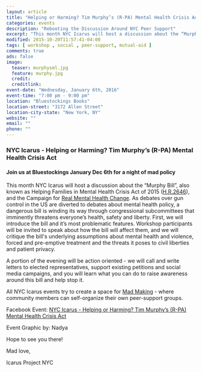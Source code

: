 ```yaml
---
layout: article
title: "Helping or Harming? Tim Murphy’s (R-PA) Mental Health Crisis Act"
categories: events
description: "Rebooting the Discussion Around NYC Peer Support"
excerpt: "This month NYC Icarus will host a discussion about the “Murphy Bill”, also known as Helping Families in Mental Health Crisis Act of 2015 (H.R.2646 http://murphy.house.gov/helpingfamiliesinmentalhealthcrisisact), and the Campaign for Real Mental Health Change (http://realmhchange.org/)."
modified: 2015-10-20T11:57:41-04:00
tags: [ workshop , social , peer-support, mutual-aid ]
comments: true
ads: false
image:
  teaser: murphysml.jpg
  feature: murphy.jpg
  credit: 
  creditlink: 
event-date: "Wednesday, January 6th, 2016"
event-time: "7:00 pm - 9:00 pm"
location: "Bluestockings Books"
location-street: "3172 Allen Street"
location-city-state: "New York, NY"
website: ""
email: ""
phone: ""
---
```

### NYC Icarus - Helping or Harming? Tim Murphy’s (R-PA) Mental Health Crisis Act

#### Join us at Bluestockings January Dec 6th for a night of mad policy

This month NYC Icarus will host a discussion about the “Murphy Bill”, also known as Helping Families in Mental Health Crisis Act of 2015 ([H.R.2646](http://murphy.house.gov/helpingfamiliesinmentalhealthcrisisact)), and the Campaign for [Real Mental Health Change](http://realmhchange.org/). As debates over gun control in the US are diverted to debates about mental health policy, a dangerous bill is winding its way through congressional subcommittees that imminently threatens everyone’s health, safety and liberty. First, we will introduce the bill and it’s most problematic features. Workshop participants will be invited to speak about how the bill will affect them, and we will critique the bill's underlying assumptions about mental health and violence, forced and pre-emptive treatment and the threats it poses to civil liberties and patient privacy. 

A portion of the evening will be action oriented - we will call and write letters to elected representatives, support existing petitions and social media campaigns, and you will learn what you can do to raise awareness around this bill and help stop it.

All NYC Icarus events try to create a space for [Mad Making](http://nycicarus.org/events/madmaking/) - where community members can self-organize their own peer-support groups.

Facebook Event: [NYC Icarus - Helping or Harming? Tim Murphy’s (R-PA) Mental Health Crisis Act](https://www.facebook.com/events/1183598028320487/)

Event Graphic by: Nadya

Hope to see you there!

Mad love,

Icarus Project NYC

